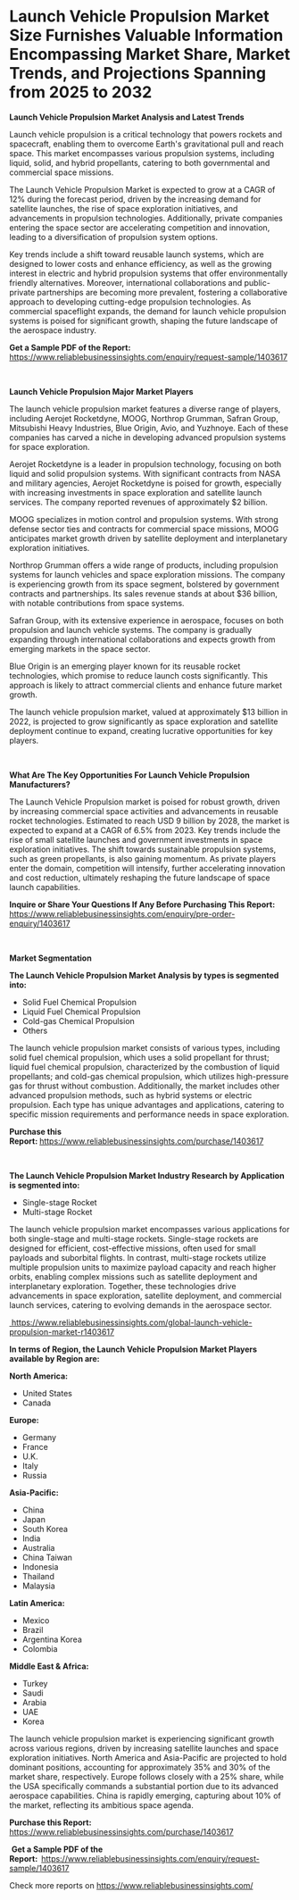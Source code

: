 <p><h1>Launch Vehicle Propulsion Market Size Furnishes Valuable Information Encompassing Market Share, Market Trends, and Projections Spanning from 2025 to 2032</h1></p><p><strong>Launch Vehicle Propulsion Market Analysis and Latest Trends</strong></p>
<p><p>Launch vehicle propulsion is a critical technology that powers rockets and spacecraft, enabling them to overcome Earth's gravitational pull and reach space. This market encompasses various propulsion systems, including liquid, solid, and hybrid propellants, catering to both governmental and commercial space missions. </p><p>The Launch Vehicle Propulsion Market is expected to grow at a CAGR of 12% during the forecast period, driven by the increasing demand for satellite launches, the rise of space exploration initiatives, and advancements in propulsion technologies. Additionally, private companies entering the space sector are accelerating competition and innovation, leading to a diversification of propulsion system options. </p><p>Key trends include a shift toward reusable launch systems, which are designed to lower costs and enhance efficiency, as well as the growing interest in electric and hybrid propulsion systems that offer environmentally friendly alternatives. Moreover, international collaborations and public-private partnerships are becoming more prevalent, fostering a collaborative approach to developing cutting-edge propulsion technologies. As commercial spaceflight expands, the demand for launch vehicle propulsion systems is poised for significant growth, shaping the future landscape of the aerospace industry.</p></p>
<p><strong>Get a Sample PDF of the Report:&nbsp;</strong> <a href="https://www.reliablebusinessinsights.com/enquiry/request-sample/1403617?utm_campaign=62&utm_medium=2&utm_source=Github&utm_content=ia&utm_term=13012025&utm_id=launch-vehicle-propulsion">https://www.reliablebusinessinsights.com/enquiry/request-sample/1403617</a></p>
<p>&nbsp;</p>
<p><strong>Launch Vehicle Propulsion Major Market Players</strong></p>
<p><p>The launch vehicle propulsion market features a diverse range of players, including Aerojet Rocketdyne, MOOG, Northrop Grumman, Safran Group, Mitsubishi Heavy Industries, Blue Origin, Avio, and Yuzhnoye. Each of these companies has carved a niche in developing advanced propulsion systems for space exploration.</p><p>Aerojet Rocketdyne is a leader in propulsion technology, focusing on both liquid and solid propulsion systems. With significant contracts from NASA and military agencies, Aerojet Rocketdyne is poised for growth, especially with increasing investments in space exploration and satellite launch services. The company reported revenues of approximately $2 billion.</p><p>MOOG specializes in motion control and propulsion systems. With strong defense sector ties and contracts for commercial space missions, MOOG anticipates market growth driven by satellite deployment and interplanetary exploration initiatives.</p><p>Northrop Grumman offers a wide range of products, including propulsion systems for launch vehicles and space exploration missions. The company is experiencing growth from its space segment, bolstered by government contracts and partnerships. Its sales revenue stands at about $36 billion, with notable contributions from space systems.</p><p>Safran Group, with its extensive experience in aerospace, focuses on both propulsion and launch vehicle systems. The company is gradually expanding through international collaborations and expects growth from emerging markets in the space sector. </p><p>Blue Origin is an emerging player known for its reusable rocket technologies, which promise to reduce launch costs significantly. This approach is likely to attract commercial clients and enhance future market growth.</p><p>The launch vehicle propulsion market, valued at approximately $13 billion in 2022, is projected to grow significantly as space exploration and satellite deployment continue to expand, creating lucrative opportunities for key players.</p></p>
<p>&nbsp;</p>
<p><strong>What Are The Key Opportunities For Launch Vehicle Propulsion Manufacturers?</strong></p>
<p><p>The Launch Vehicle Propulsion market is poised for robust growth, driven by increasing commercial space activities and advancements in reusable rocket technologies. Estimated to reach USD 9 billion by 2028, the market is expected to expand at a CAGR of 6.5% from 2023. Key trends include the rise of small satellite launches and government investments in space exploration initiatives. The shift towards sustainable propulsion systems, such as green propellants, is also gaining momentum. As private players enter the domain, competition will intensify, further accelerating innovation and cost reduction, ultimately reshaping the future landscape of space launch capabilities.</p></p>
<p><strong>Inquire or Share Your Questions If Any Before Purchasing This Report:</strong> <a href="https://www.reliablebusinessinsights.com/enquiry/pre-order-enquiry/1403617?utm_campaign=62&utm_medium=2&utm_source=Github&utm_content=ia&utm_term=13012025&utm_id=launch-vehicle-propulsion">https://www.reliablebusinessinsights.com/enquiry/pre-order-enquiry/1403617</a></p>
<p>&nbsp;</p>
<p><strong>Market Segmentation</strong></p>
<p><strong>The Launch Vehicle Propulsion Market Analysis by types is segmented into:</strong></p>
<p><ul><li>Solid Fuel Chemical Propulsion</li><li>Liquid Fuel Chemical Propulsion</li><li>Cold-gas Chemical Propulsion</li><li>Others</li></ul></p>
<p><p>The launch vehicle propulsion market consists of various types, including solid fuel chemical propulsion, which uses a solid propellant for thrust; liquid fuel chemical propulsion, characterized by the combustion of liquid propellants; and cold-gas chemical propulsion, which utilizes high-pressure gas for thrust without combustion. Additionally, the market includes other advanced propulsion methods, such as hybrid systems or electric propulsion. Each type has unique advantages and applications, catering to specific mission requirements and performance needs in space exploration.</p></p>
<p><strong>Purchase this Report:&nbsp;</strong><a href="https://www.reliablebusinessinsights.com/purchase/1403617?utm_campaign=62&utm_medium=2&utm_source=Github&utm_content=ia&utm_term=13012025&utm_id=launch-vehicle-propulsion">https://www.reliablebusinessinsights.com/purchase/1403617</a></p>
<p>&nbsp;</p>
<p><strong>The Launch Vehicle Propulsion Market Industry Research by Application is segmented into:</strong></p>
<p><ul><li>Single-stage Rocket</li><li>Multi-stage Rocket</li></ul></p>
<p><p>The launch vehicle propulsion market encompasses various applications for both single-stage and multi-stage rockets. Single-stage rockets are designed for efficient, cost-effective missions, often used for small payloads and suborbital flights. In contrast, multi-stage rockets utilize multiple propulsion units to maximize payload capacity and reach higher orbits, enabling complex missions such as satellite deployment and interplanetary exploration. Together, these technologies drive advancements in space exploration, satellite deployment, and commercial launch services, catering to evolving demands in the aerospace sector.</p></p>
<p><a href="https://www.reliablebusinessinsights.com/global-launch-vehicle-propulsion-market-r1403617?utm_campaign=62&utm_medium=2&utm_source=Github&utm_content=ia&utm_term=13012025&utm_id=launch-vehicle-propulsion">&nbsp;https://www.reliablebusinessinsights.com/global-launch-vehicle-propulsion-market-r1403617</a></p>
<p><strong>In terms of Region, the Launch Vehicle Propulsion Market Players available by Region are:</strong></p>
<p>
    <p> <strong> North America: </strong>
        <ul>
            <li>United States</li>
            <li>Canada</li>
        </ul>
        </p> 
    <p> <strong> Europe: </strong>
        <ul>
            <li>Germany</li>
            <li>France</li>
            <li>U.K.</li>
            <li>Italy</li>
            <li>Russia</li>
        </ul>
        </p> 
    <p> <strong> Asia-Pacific: </strong>
        <ul>
            <li>China</li>
            <li>Japan</li>
            <li>South Korea</li>
            <li>India</li>
            <li>Australia</li>
            <li>China Taiwan</li>
            <li>Indonesia</li>
            <li>Thailand</li>
            <li>Malaysia</li>
        </ul>
        </p> 
    <p> <strong> Latin America: </strong>
        <ul>
            <li>Mexico</li>
            <li>Brazil</li>
            <li>Argentina Korea</li>
            <li>Colombia</li>
        </ul>
        </p> 
    <p> <strong> Middle East & Africa: </strong>
        <ul>
            <li>Turkey</li>
            <li>Saudi</li>
            <li>Arabia</li>
            <li>UAE</li>
            <li>Korea</li>
        </ul>
    </p>
    </p>
<p><p>The launch vehicle propulsion market is experiencing significant growth across various regions, driven by increasing satellite launches and space exploration initiatives. North America and Asia-Pacific are projected to hold dominant positions, accounting for approximately 35% and 30% of the market share, respectively. Europe follows closely with a 25% share, while the USA specifically commands a substantial portion due to its advanced aerospace capabilities. China is rapidly emerging, capturing about 10% of the market, reflecting its ambitious space agenda.</p></p>
<p><strong>Purchase this Report: </strong><a href="https://www.reliablebusinessinsights.com/purchase/1403617?utm_campaign=62&utm_medium=2&utm_source=Github&utm_content=ia&utm_term=13012025&utm_id=launch-vehicle-propulsion">https://www.reliablebusinessinsights.com/purchase/1403617</a></p>
<p>&nbsp;<strong>Get a Sample PDF of the Report:&nbsp;&nbsp;</strong><a href="https://www.reliablebusinessinsights.com/enquiry/request-sample/1403617?utm_campaign=62&utm_medium=2&utm_source=Github&utm_content=ia&utm_term=13012025&utm_id=launch-vehicle-propulsion">https://www.reliablebusinessinsights.com/enquiry/request-sample/1403617</a></p>
<p><strong></strong></p>
<p>Check more reports on <a href="https://www.reliablebusinessinsights.com/?utm_campaign=62&utm_medium=2&utm_source=Github&utm_content=ia&utm_term=13012025&utm_id=launch-vehicle-propulsion">https://www.reliablebusinessinsights.com/</a></p>